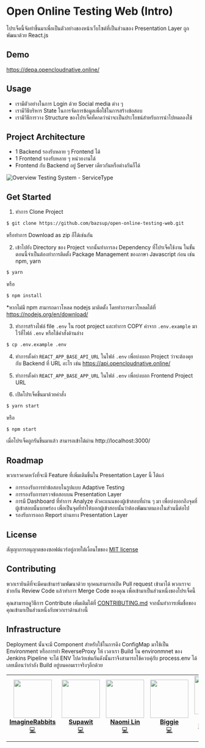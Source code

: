# Open Online Testing Web (Intro)

โปรเจ็คนี้จัดทำขึ้นมาเพื่อเป็นตัวอย่างของหน้าเว็บไซต์ที่เป็นส่วนของ Presentation Layer ถูกพัฒนาด้วย React.js

## Demo

https://depa.opencloudnative.online/

## Usage

- เรามีตัวอย่างในการ Login ด้วย Social media ต่าง ๆ
- เรามีวิธีบริหาร State ในการจัดการข้อมูลเพื่อใช้ในการสร้างข้อสอบ
- เรามีวิธีการวาง Structure ของโปรเจ็คที่คาดว่าน่าจะเป็นประโยชน์สำหรับการนำไปทดลองใช้

## Project Architecture

- 1 Backend รองรับหลาย ๆ Frontend ได้
- 1 Frontend รองรับหลาย ๆ หน่วยงานได้
- Frontend กับ Backend อยู่ Server เดียวกันหรือต่างกันก็ได้

![Overview Testing System  - ServiceType](https://user-images.githubusercontent.com/22396258/93670573-84668000-fac6-11ea-957f-d2a82a84913b.png)

## Get Started

1. ทำการ Clone Project

```sh
$ git clone https://github.com/bazsup/open-online-testing-web.git
```

หรือทำการ Download as zip ก็ได้เช่นกัน

2. เข้าไปยัง Directory ของ Project จากนั้นทำการลง Dependency ที่โปรเจ็คใช้งาน ในขั้นตอนนี้จำเป็นต้องทำการติดตั้ง Package Management ของภาษา Javascript ก่อน เช่น npm, yarn

```sh
$ yarn
```

หรือ

```sh
$ npm install
```

\*หากไม่มี npm สามารถดาวโหลด nodejs มาติดตั้ง โดยทำการดาวโหลดได้ที่ https://nodejs.org/en/download/

3. ทำการสร้างไฟล์ file `.env` ใน root project และทำการ COPY ค่าจาก `.env.example` มาไว้ที่ไฟล์ `.env` หรือใช้คำสั่งด้านล่าง

```sh
$ cp .env.example .env
```

4. ทำการตั้งค่า `REACT_APP_BASE_API_URL` ในไฟล์ `.env` เพื่อบ่งบอก Project ว่าจะต้องคุยกับ Backend ที่ URL อะไร เช่น https://api.opencloudnative.online/

5. ทำการตั้งค่า `REACT_APP_BASE_APP_URL` ในไฟล์ `.env` เพื่อบ่งบอก Frontend Project URL

6. เปิดโปรเจ็คขึ้นมาด้วยคำสั่ง

```sh
$ yarn start
```

หรือ

```sh
$ npm start
```

เมื่อโปรเจ็คถูกรันขึ้นมาแล้ว สามารถเข้าได้ผ่าน http://localhost:3000/

## Roadmap

พวกเราคาดหวังที่จะมี Feature ที่เพิ่มเติมขึ้นใน Presentation Layer นี้ ได้แก่

- การรองรับการทำข้อสอบในรูปแบบ Adaptive Testing
- การรองรับการตรวจข้อสอบบน Presentation Layer
- การมี Dashboard ที่ทำการ Analyze ตัวคะแนนของผู้เข้าสอบที่ผ่าน ๆ มา เพื่อบ่งบอกถึงจุดที่ผู้เข้าสอบนั้นบกพร่อง เพื่อเป็นจุดที่ทำให้บอกผู้เข้าสอบนั้นว่าต้องพัฒนาตนเองในส่วนนี้ต่อไป
- รองรับการออก Report ผ่านทาง Presentation Layer

## License

สัญญาการอนุญาตของซอฟต์แวร์อยู่ภายใต้เงื่อนไขของ [MIT license](/LICENSE)

## Contributing

พวกเรายินดีที่จะมีคนเข้ามาร่วมพัฒนาด้วย ทุกคนสามารถเปิด Pull request เข้ามาได้ พวกเราจะช่วยกัน Review Code แล้วทำการ Merge Code ของคุณ เพื่อเข้ามาเป็นส่วนหนึ่งของโปรเจ็คนี้

คุณสามารถดูวิธีการ Contribute เพิ่มเติมได้ที่ [CONTRIBUTING.md](/CONTRIBUTING.md) จากนั้นทำการเพิ่มชื่อของคุณเข้ามาเป็นส่วนหนึ่งกับพวกเราด้านล่างนี้
## Infrastructure
Deployment นั้นจะมี Component สำหรับใช้ในการดึง ConfigMap มาใช้เป็น Environment หรือการทำ ReverseProxy ให้
เวลาเรา Build ใน environmnet ของ Jenkins Pipeline จะได้ ENV ไปดว้ยเช่นกันดังนั้นเราจึงสามารถใช้ควบคุ๋กับ process.env ได้เลยเมือนว่ากำลัง Build อยู่บนคอมเราจริงๆอีกด้วย

<!-- prettier-ignore-start -->
<!-- markdownlint-disable -->
<table>
  <tr>
    <td align="center">
      <a href="https://github.com/imgrbs">
        <img src="https://avatars2.githubusercontent.com/u/11602960?u=e08ffeedc189ba4efc87af5452ccc2ca839f0cee&v=4" width="100px;" alt="" /><br />
        <b>ImagineRabbits</b><br />
        <a href="https://github.com/imgrbs/open-online-testing-web/commits?author=imgrbs" title="Code">💻</a>
      </a>
    </td>
    <td align="center">
      <a href="https://github.com/bazsup">
        <img src="https://avatars2.githubusercontent.com/u/22396258?u=6e1fb78f3196e20d093c98d205debb10ef5e5d4e&v=4" width="100px;" alt="" /><br />
        <b>Supawit</b><br />
        <a href="https://github.com/imgrbs/open-online-testing-web/commits?author=bazsup" title="Code">💻</a>
      </a>
    </td>
    <td align="center">
      <a href="https://github.com/wdrdres3qew5ts21">
        <img src="https://avatars2.githubusercontent.com/u/25000903?u=622a8832381cbddd89795db393a9e8d5b1e347df&v=4" width="100px;" alt="" /><br />
        <b>Naomi Lin</b><br />
        <a href="https://github.com/imgrbs/open-online-testing-web/commits?author=wdrdres3qew5ts21" title="Code">💻</a>
      </a>
    </td>
    <td align="center">
      <a href="https://github.com/bigzaja4">
        <img src="https://avatars2.githubusercontent.com/u/24911638?u=3e3e61a6335f335ae16187dff3b4348f660f4ab7&v=4" width="100px;" alt="" /><br />
        <b>Biggie</b><br />
        <a href="https://github.com/imgrbs/open-online-testing-web/commits?author=bigzaja4" title="Code">💻</a>
      </a>
    </td>
    <td align="center">
      <a href="https://github.com/mixkungz">
        <img src="https://avatars2.githubusercontent.com/u/20185035?u=99b107326654533f94afc5d4524cd4ff31722f2b&v=4" width="100px;" alt="" /><br />
        <b>
Phachara Kamthong</b><br />
        <a href="https://github.com/imgrbs/open-online-testing-web/commits?author=mixkungz" title="Code">💻</a>
      </a>
    </td>
  </tr>
</table>

